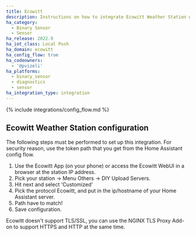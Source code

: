 ```yaml
---
title: Ecowitt
description: Instructions on how to integrate Ecowitt Weather Station within Home Assistant.
ha_category:
  - Binary Sensor
  - Sensor
ha_release: 2022.9
ha_iot_class: Local Push
ha_domain: ecowitt
ha_config_flow: true
ha_codeowners:
  - '@pvizeli'
ha_platforms:
  - binary_sensor
  - diagnostics
  - sensor
ha_integration_type: integration
---
```


{% include integrations/config_flow.md %}

## Ecowitt Weather Station configuration

The following steps must be performed to set up this integration. For security reason, use the token path that you get from the Home Assistant config flow.

1. Use the Ecowitt App (on your phone) or access the Ecowitt WebUI in a browser at the station IP address.
2. Pick your station -> Menu Others -> DIY Upload Servers.
3. Hit next and select 'Customized'
4. Pick the protocol Ecowitt, and put in the ip/hostname of your Home Assistant server.
5. Path have to match!
6. Save configuration.

Ecowitt doesn't support TLS/SSL, you can use the NGINX TLS Proxy Add-on to support HTTPS and HTTP at the same time.
